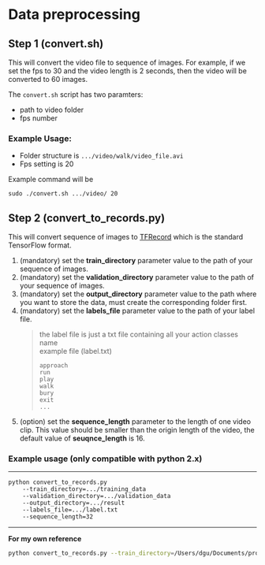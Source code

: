 # Data preprocessing

## Step 1 (convert.sh)

This will convert the video file to sequence of images. For example, if we 
set the fps to 30 and the video length is 2 seconds, then the video will be 
converted to 60 images.

The `convert.sh` script has two paramters:
* path to video folder
* fps number

### **Example Usage**:
* Folder structure is `.../video/walk/video_file.avi` 
* Fps setting is 20

Example command will be 
```
sudo ./convert.sh .../video/ 20
```

## Step 2 (convert_to_records.py)

This will convert sequence of images to [TFRecord](https://www.tensorflow.org/versions/r0.11/how_tos/reading_data/index.html#file-formats) 
which is the standard TensorFlow format.

1. (mandatory) set the **train_directory** parameter value to the path of your sequence of images.
2. (mandatory) set the **validation_directory** parameter value to the path of your sequence of images.
3. (mandatory) set the **output_directory** parameter value to the path where you want to store the data, must create the corresponding folder first.
4. (mandatory) set the **labels_file** parameter value to the path of your label file.
    > the label file is just a txt file containing all your action classes name
    > <br> example file (label.txt)
    > ``` 
    > approach
    > run
    > play
    > walk
    > bury
    > exit
    > ...
    > ```
5. (option) set the **sequence_length** parameter to the length of one video clip. This value should be smaller than the origin length of the video, the default value of **seuqnce_length**
is 16.
 
### Example usage (only compatible with python 2.x)

---
```
python convert_to_records.py 
    --train_directory=.../training_data 
    --validation_directory=.../validation_data 
    --output_directory=.../result 
    --labels_file=.../label.txt 
    --sequence_length=32
```

---
**For my own reference**
```bash
python convert_to_records.py --train_directory=/Users/dgu/Documents/projects/machine_learning/kth_data/origin_images --output_directory=/Users/dgu/Documents/projects/machine_learning/kth_data/sharded_data --label_file=/Users/dgu/Documents/projects/machine_learning/kth_data/label.txt
```
